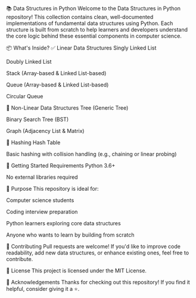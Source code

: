 📚 Data Structures in Python
Welcome to the Data Structures in Python repository!
This collection contains clean, well-documented implementations of fundamental data structures using Python. Each structure is built from scratch to help learners and developers understand the core logic behind these essential components in computer science.


📦 What's Inside?
✅ Linear Data Structures
Singly Linked List

Doubly Linked List

Stack (Array-based & Linked List-based)

Queue (Array-based & Linked List-based)

Circular Queue

🌳 Non-Linear Data Structures
Tree (Generic Tree)

Binary Search Tree (BST)

Graph (Adjacency List & Matrix)

🔐 Hashing
Hash Table

Basic hashing with collision handling (e.g., chaining or linear probing)

🚀 Getting Started
Requirements
Python 3.6+

No external libraries required       

🧠 Purpose
This repository is ideal for:

Computer science students

Coding interview preparation

Python learners exploring core data structures

Anyone who wants to learn by building from scratch

🤝 Contributing
Pull requests are welcome! If you'd like to improve code readability, add new data structures, or enhance existing ones, feel free to contribute.

📜 License
This project is licensed under the MIT License.

🙌 Acknowledgements
Thanks for checking out this repository! If you find it helpful, consider giving it a ⭐️.
